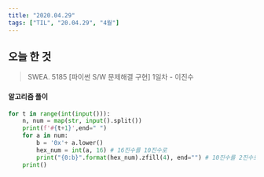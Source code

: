 ```yaml
---
title: "2020.04.29"
tags: ["TIL", "20.04.29", "4월"]
---
```


## 오늘 한 것

> SWEA. 5185 [파이썬 S/W 문제해결 구현] 1일차 - 이진수

#### 알고리즘 풀이

```python
for t in range(int(input())):
    n, num = map(str, input().split())
    print(f'#{t+1}',end=" ")
    for a in num:
        b = '0x'+ a.lower()
        hex_num = int(a, 16) # 16진수를 10진수로
        print("{0:b}".format(hex_num).zfill(4), end="") # 10진수를 2진수로 바꾸면서 (4자리씩)
    print()
```

